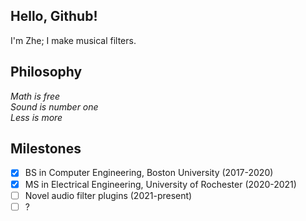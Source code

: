 ## Hello, Github!
I'm Zhe; I make musical filters.

## Philosophy
*Math is free  
Sound is number one  
Less is more*

## Milestones
- [X] BS in Computer Engineering, Boston University (2017-2020)
- [x] MS in Electrical Engineering, University of Rochester (2020-2021)
- [ ] Novel audio filter plugins (2021-present)
- [ ] ?
